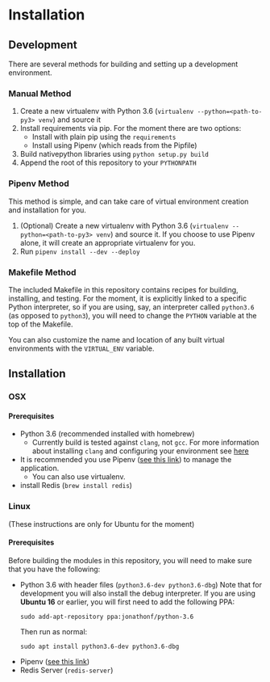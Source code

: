 # Installation

## Development
There are several methods for building and setting up a development environment.

### Manual Method ###
1. Create a new virtualenv with Python 3.6 (`virtualenv --python=<path-to-py3> venv`) and source it
2. Install requirements via pip. For the moment there are two options:
   * Install with plain pip using the `requirements`
   * Install using Pipenv (which reads from the Pipfile)
3. Build nativepython libraries using `python setup.py build`
4. Append the root of this repository to your `PYTHONPATH`

### Pipenv Method ###
This method is simple, and can take care of virtual environment creation and installation for you.
1. (Optional) Create a new virtualenv with Python 3.6 (`virtualenv --python=<path-to-py3> venv`) and source it. If you choose to use Pipenv alone, it will create an appropriate virtualenv for you.
2. Run `pipenv install --dev --deploy`

### Makefile Method ###
The included Makefile in this repository contains recipes for building, installing, and testing. For the moment, it is explicitly linked to a specific Python interpreter, so if you are using, say, an interpreter called `python3.6` (as opposed to `python3`), you will need to change the `PYTHON` variable at the top of the Makefile.

You can also customize the name and location of any built virtual environments with the `VIRTUAL_ENV` variable.


## Installation ##

### OSX ###

#### Prerequisites ####
* Python 3.6 (recommended installed with homebrew)
  * Currently build is tested against `clang`, not `gcc`. For more information about installing `clang` and configuring your environment see [here](https://embeddedartistry.com/blog/2017/2/20/installing-clangllvm-on-osx)
* It is recommended you use Pipenv ([see this link](https://pipenv.readthedocs.io/en/latest/install/#installing-pipenv)) to manage the application.
  * You can also use virtualenv.
* install Redis (`brew install redis`)




### Linux ###
(These instructions are only for Ubuntu for the moment)

#### Prerequisites ####
Before building the modules in this repository, you will need to make sure that you have the following:
* Python 3.6 with header files (`python3.6-dev python3.6-dbg`)
  Note that for development you will also install the debug interpreter.
  If you are using **Ubuntu 16** or earlier,  you will first need to add the following PPA:
  ```
  sudo add-apt-repository ppa:jonathonf/python-3.6
  ```
  Then run as normal:
  ```
  sudo apt install python3.6-dev python3.6-dbg
  ```
* Pipenv ([see this link](https://pipenv.readthedocs.io/en/latest/install/#installing-pipenv))
* Redis Server (`redis-server`)
